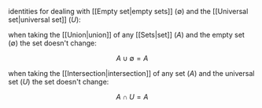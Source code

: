 identities for dealing with [[Empty set|empty sets]] ($\emptyset$) and the [[Universal set|universal set]] ($U$):

when taking the [[Union|union]] of any [[Sets|set]] ($A$) and the empty set ($\emptyset$) the set doesn't change:

$$
A\cup\emptyset = A
$$

when taking the [[Intersection|intersection]] of any set ($A$) and the universal set ($U$) the set doesn't change:

$$
A\cap U = A
$$